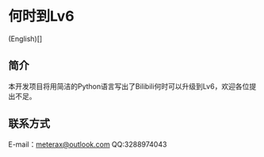 # 何时到Lv6
(English)[]

## 简介
本开发项目将用简洁的Python语言写出了Bilibili何时可以升级到Lv6，欢迎各位提出不足。

## 联系方式
E-mail：meterax@outlook.com
QQ:3288974043
